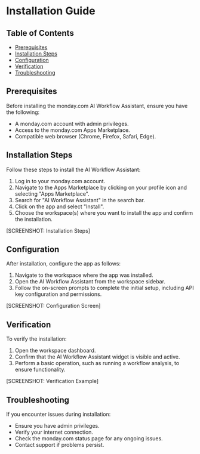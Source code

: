 # Installation Guide

## Table of Contents
- [Prerequisites](#prerequisites)
- [Installation Steps](#installation-steps)
- [Configuration](#configuration)
- [Verification](#verification)
- [Troubleshooting](#troubleshooting)

## Prerequisites

Before installing the monday.com AI Workflow Assistant, ensure you have the following:

- A monday.com account with admin privileges.
- Access to the monday.com Apps Marketplace.
- Compatible web browser (Chrome, Firefox, Safari, Edge).

## Installation Steps

Follow these steps to install the AI Workflow Assistant:

1. Log in to your monday.com account.
2. Navigate to the Apps Marketplace by clicking on your profile icon and selecting "Apps Marketplace".
3. Search for "AI Workflow Assistant" in the search bar.
4. Click on the app and select "Install".
5. Choose the workspace(s) where you want to install the app and confirm the installation.

[SCREENSHOT: Installation Steps]

## Configuration

After installation, configure the app as follows:

1. Navigate to the workspace where the app was installed.
2. Open the AI Workflow Assistant from the workspace sidebar.
3. Follow the on-screen prompts to complete the initial setup, including API key configuration and permissions.

[SCREENSHOT: Configuration Screen]

## Verification

To verify the installation:

1. Open the workspace dashboard.
2. Confirm that the AI Workflow Assistant widget is visible and active.
3. Perform a basic operation, such as running a workflow analysis, to ensure functionality.

[SCREENSHOT: Verification Example]

## Troubleshooting

If you encounter issues during installation:

- Ensure you have admin privileges.
- Verify your internet connection.
- Check the monday.com status page for any ongoing issues.
- Contact support if problems persist.